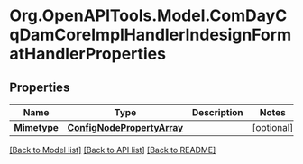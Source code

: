 # Org.OpenAPITools.Model.ComDayCqDamCoreImplHandlerIndesignFormatHandlerProperties
## Properties

Name | Type | Description | Notes
------------ | ------------- | ------------- | -------------
**Mimetype** | [**ConfigNodePropertyArray**](ConfigNodePropertyArray.md) |  | [optional] 

[[Back to Model list]](../README.md#documentation-for-models) [[Back to API list]](../README.md#documentation-for-api-endpoints) [[Back to README]](../README.md)

